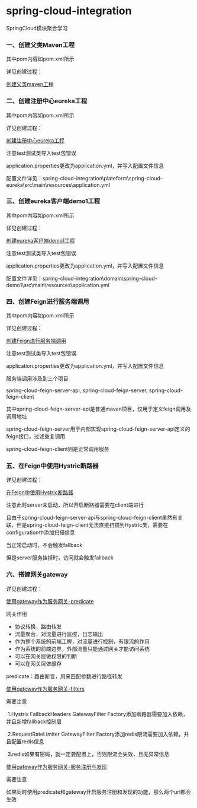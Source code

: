 # spring-cloud-integration
SpringCloud模块聚合学习

### 一、创建父类Maven工程

其中pom内容如pom.xml所示

详见创建过程：

[创建父类maven工程](https://blog.csdn.net/qq_43479628/article/details/113863725)

### 二、创建注册中心eureka工程

其中pom内容如pom.xml所示

详见创建过程：

[创建注册中心eureka工程](https://blog.csdn.net/qq_43479628/article/details/113865942)

注意test测试类导入test包错误

application.properties更改为application.yml，并写入配置文件信息

配置文件详见：spring-cloud-integration\plateform\spring-cloud-eureka\src\main\resources\application.yml

### 三、创建eureka客户端demo1工程

其中pom内容如pom.xml所示

详见创建过程：

[创建eureka客户端demo1工程](https://blog.csdn.net/qq_43479628/article/details/113868969)

注意test测试类导入test包错误

application.properties更改为application.yml，并写入配置文件信息

配置文件详见：spring-cloud-integration\domain\spring-cloud-demo1\src\main\resources\application.yml

### 四、创建Feign进行服务端调用

其中pom内容如pom.xml所示

详见创建过程：

[创建Feign进行服务端调用](https://blog.csdn.net/qq_43479628/article/details/113876501)

注意test测试类导入test包错误

application.properties更改为application.yml，并写入配置文件信息

服务端调用涉及到三个项目

spring-cloud-feign-server-api, spring-cloud-feign-server, spring-cloud-feign-client

其中spring-cloud-feign-server-api是普通maven项目，仅用于定义feign调用及调用地址

spring-cloud-feign-server用于内部实现spring-cloud-feign-server-api定义的feign接口，过滤重复调用

spring-cloud-feign-client则是正常调用服务

### 五、在Feign中使用Hystric断路器

详见创建过程：

[在Feign中使用Hystric断路器](https://blog.csdn.net/qq_43479628/article/details/113880242)

注意此时server未启动，所以开启断路器需要在client端进行

且由于spring-cloud-feign-server-api与spring-cloud-feign-client虽然有关联，但是spring-cloud-feign-client无法直接扫描到Hystric类，需要在configuration中添加扫描信息

当正常启动时，不会触发fallback

但是server服务挂掉时，访问就会触发fallback

### 六、搭建网关gateway

详见创建过程：

[使用gateway作为服务网关-predicate](https://blog.csdn.net/qq_43479628/article/details/113882426)

网关作用

- 协议转换，路由转发
- 流量聚合，对流量进行监控，日志输出
- 作为整个系统的前端工程，对流量进行控制，有限流的作用
- 作为系统的前端边界，外部流量只能通过网关才能访问系统
- 可以在网关层做权限的判断
- 可以在网关层做缓存

predicate：路由断言，用来匹配参数进行路径转发

[使用gateway作为服务网关-filters](https://blog.csdn.net/qq_43479628/article/details/113939461)

需要注意

​	1.Hystrix FallbackHeaders GatewayFilter Factory添加断路器需要加入依赖，并且新增fallback控制层

​	2.RequestRateLimiter GatewayFilter Factory添加redis限流需要加入依赖，并且配置redis信息

​	3.redis如果有密码，就一定要配置上，否则限流会失效，且无异常信息

[使用gateway作为服务网关-服务注册与发现](https://blog.csdn.net/qq_43479628/article/details/114011123)

需要注意

​	如果同时使用predicate和gateway开启服务注册和发现的功能，那么两个url都会生效